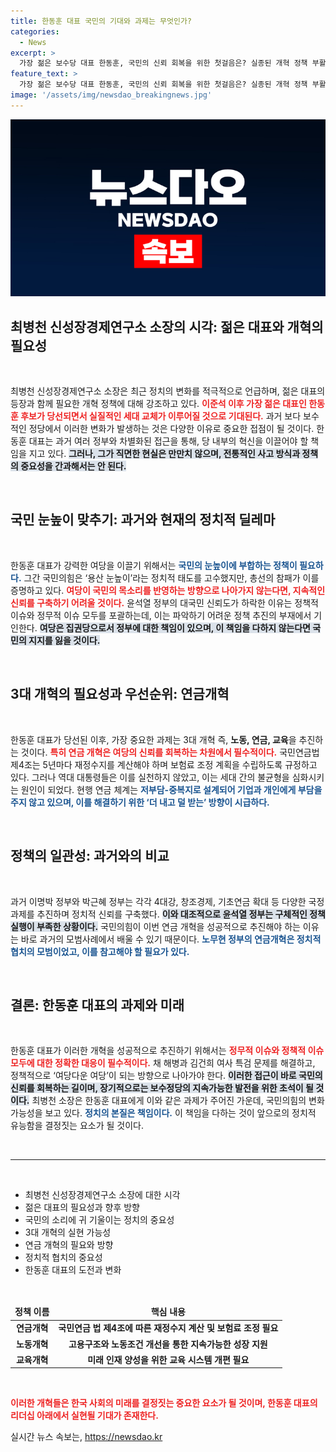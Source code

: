 ```yaml
---
title: 한동훈 대표 국민의 기대와 과제는 무엇인가?
categories:
  - News
excerpt: >
  가장 젊은 보수당 대표 한동훈, 국민의 신뢰 회복을 위한 첫걸음은? 실종된 개혁 정책 부활과 노동·연금·교육 3대 개혁 추진이 관건!
feature_text: >
  가장 젊은 보수당 대표 한동훈, 국민의 신뢰 회복을 위한 첫걸음은? 실종된 개혁 정책 부활과 노동·연금·교육 3대 개혁 추진이 관건!
image: '/assets/img/newsdao_breakingnews.jpg'
---
```


<p><img src="/assets/img/newsdao_breakingnews.jpg" alt="implanttips 속보" /></p>

<h2 data-ke-size="size26">최병천 신성장경제연구소 소장의 시각: 젊은 대표와 개혁의 필요성</h2>

<p data-ke-size="size16">&nbsp;</p>

<p>최병천 신성장경제연구소 소장은 최근 정치의 변화를 적극적으로 언급하며, 젊은 대표의 등장과 함께 필요한 개혁 정책에 대해 강조하고 있다. <b><span style="color: #ee2323;">이준석 이후 가장 젊은 대표인 한동훈 후보가 당선되면서 실질적인 세대 교체가 이루어질 것으로 기대된다.</span></b> 과거 보다 보수적인 정당에서 이러한 변화가 발생하는 것은 다양한 이유로 중요한 접점이 될 것이다. 한동훈 대표는 과거 여러 정부와 차별화된 접근을 통해, 당 내부의 혁신을 이끌어야 할 책임을 지고 있다. <b><span style="background-color: #21538527;">그러나, 그가 직면한 현실은 만만치 않으며, 전통적인 사고 방식과 정책의 중요성을 간과해서는 안 된다.</span></b> </p>

<p data-ke-size="size16">&nbsp;</p>

<h2 data-ke-size="size26">국민 눈높이 맞추기: 과거와 현재의 정치적 딜레마</h2>

<p data-ke-size="size16">&nbsp;</p>

<p>한동훈 대표가 강력한 여당을 이끌기 위해서는 <b><span style="color: #1a5490;">국민의 눈높이에 부합하는 정책이 필요하다.</span></b> 그간 국민의힘은 ‘용산 눈높이’라는 정치적 태도를 고수했지만, 총선의 참패가 이를 증명하고 있다. <b><span style="color: #ee2323;">여당이 국민의 목소리를 반영하는 방향으로 나아가지 않는다면, 지속적인 신뢰를 구축하기 어려울 것이다.</span></b> 윤석열 정부의 대국민 신뢰도가 하락한 이유는 정책적 이슈와 정무적 이슈 모두를 포괄하는데, 이는 파악하기 어려운 정책 추진의 부재에서 기인한다. <b><span style="background-color: #21538527;">여당은 집권당으로서 정부에 대한 책임이 있으며, 이 책임을 다하지 않는다면 국민의 지지를 잃을 것이다.</span></b></p>

<p data-ke-size="size16">&nbsp;</p>

<h2 data-ke-size="size26">3대 개혁의 필요성과 우선순위: 연금개혁</h2>

<p data-ke-size="size16">&nbsp;</p>

<p>한동훈 대표가 당선된 이후, 가장 중요한 과제는 3대 개혁 즉, <b>노동, 연금, 교육</b>을 추진하는 것이다. <b><span style="color: #ee2323;">특히 연금 개혁은 여당의 신뢰를 회복하는 차원에서 필수적이다.</span></b> 국민연금법 제4조는 5년마다 재정수지를 계산해야 하며 보험료 조정 계획을 수립하도록 규정하고 있다. 그러나 역대 대통령들은 이를 실천하지 않았고, 이는 세대 간의 불균형을 심화시키는 원인이 되었다. 현행 연금 체계는 <b><span style="color: #1a5490;">저부담-중복지로 설계되어 기업과 개인에게 부담을 주지 않고 있으며, 이를 해결하기 위한 ‘더 내고 덜 받는’ 방향이 시급하다.</span></b></p>

<p data-ke-size="size16">&nbsp;</p>

<h2 data-ke-size="size26">정책의 일관성: 과거와의 비교</h2>

<p data-ke-size="size16">&nbsp;</p>

<p>과거 이명박 정부와 박근혜 정부는 각각 4대강, 창조경제, 기초연금 확대 등 다양한 국정과제를 추진하며 정치적 신뢰를 구축했다. <b><span style="background-color: #21538527;">이와 대조적으로 윤석열 정부는 구체적인 정책 실행이 부족한 상황이다.</span></b> 국민의힘이 이번 연금 개혁을 성공적으로 추진해야 하는 이유는 바로 과거의 모범사례에서 배울 수 있기 때문이다. <b><span style="color: #1a5490;">노무현 정부의 연금개혁은 정치적 협치의 모범이었고, 이를 참고해야 할 필요가 있다.</span></b></p>

<p data-ke-size="size16">&nbsp;</p>

<h2 data-ke-size="size26">결론: 한동훈 대표의 과제와 미래</h2>

<p data-ke-size="size16">&nbsp;</p>

<p>한동훈 대표가 이러한 개혁을 성공적으로 추진하기 위해서는 <b><span style="color: #ee2323;">정무적 이슈와 정책적 이슈 모두에 대한 정확한 대응이 필수적이다.</span></b> 채 해병과 김건희 여사 특검 문제를 해결하고, 정책적으로 ‘여당다운 여당’이 되는 방향으로 나아가야 한다. <b><span style="background-color: #21538527;">이러한 접근이 바로 국민의 신뢰를 회복하는 길이며, 장기적으로는 보수정당의 지속가능한 발전을 위한 초석이 될 것이다.</span></b> 최병천 소장은 한동훈 대표에게 이와 같은 과제가 주어진 가운데, 국민의힘의 변화 가능성을 보고 있다. <b><span style="color: #1a5490;">정치의 본질은 책임이다.</span></b> 이 책임을 다하는 것이 앞으로의 정치적 유능함을 결정짓는 요소가 될 것이다. </p>

<p data-ke-size="size16">&nbsp;</p>

<hr>

<p data-ke-size="size16">&nbsp;</p>

<ul>
    <li>최병천 신성장경제연구소 소장에 대한 시각</li>
    <li>젊은 대표의 필요성과 향후 방향</li>
    <li>국민의 소리에 귀 기울이는 정치의 중요성</li>
    <li>3대 개혁의 실현 가능성</li>
    <li>연금 개혁의 필요와 방향</li>
    <li>정치적 협치의 중요성</li>
    <li>한동훈 대표의 도전과 변화</li>
</ul>

<p data-ke-size="size16">&nbsp;</p>

<table>
    <thead>
        <tr>
            <td style="text-align: center; height: 17px;"><b>정책 이름</b></td>
            <td style="text-align: center; height: 17px;"><b>핵심 내용</b></td>
        </tr>
    </thead>
    <tbody>
        <tr>
            <td style="text-align: center; height: 17px;"><b>연금개혁</b></td>
            <td style="text-align: center; height: 17px;"><b>국민연금 법 제4조에 따른 재정수지 계산 및 보험료 조정 필요</b></td>
        </tr>
        <tr>
            <td style="text-align: center; height: 17px;"><b>노동개혁</b></td>
            <td style="text-align: center; height: 17px;"><b>고용구조와 노동조건 개선을 통한 지속가능한 성장 지원</b></td>
        </tr>
        <tr>
            <td style="text-align: center; height: 17px;"><b>교육개혁</b></td>
            <td style="text-align: center; height: 17px;"><b>미래 인재 양성을 위한 교육 시스템 개편 필요</b></td>
        </tr>
    </tbody>
</table>

<p data-ke-size="size16">&nbsp;</p>

<p><b><span style="color: #ee2323;">이러한 개혁들은 한국 사회의 미래를 결정짓는 중요한 요소가 될 것이며, 한동훈 대표의 리더십 아래에서 실현될 기대가 존재한다.</span></b></p>
실시간 뉴스 속보는, <a href="https://newsdao.kr" rel="dofollow">https://newsdao.kr</a>


